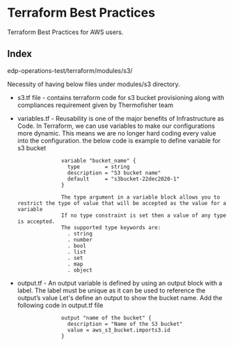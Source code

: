 # Terraform Best Practices 

Terraform Best Practices for AWS users.

## Index

edp-operations-test/terraform/modules/s3/

Necessity of having below files under modules/s3 directory.
* s3.tf file     -  contains terraform code for s3 bucket provisioning along with compliances requirement given by Thermofisher team
* variables.tf   -  Reusability is one of the major benefits of Infrastructure as Code. In Terraform, we can use variables to make our configurations more dynamic. 
                    This means we are no longer hard coding every value into the configuration. the below code is example to define variable for s3 bucket

                    variable "bucket_name" {
                      type        = string
                      description = "S3 bucket name"
                      default     = "s3bucket-22dec2020-1"
                    }
                    
                    The type argument in a variable block allows you to restrict the type of value that will be accepted as the value for a variable
                    If no type constraint is set then a value of any type is accepted.
                    The supported type keywords are:
                      . string
                      . number
                      . bool
                      . list
                      . set
                      . map
                      . object


* output.tf      -  An output variable is defined by using an output block with a label. The label must be unique as it can be used to reference the output’s value
                    Let's define an output to show the bucket name. Add the following code in output.tf file

                    output "name of the bucket" {
                      description = "Name of the S3 bucket"
                      value = aws_s3_bucket.imports3.id
                    }

